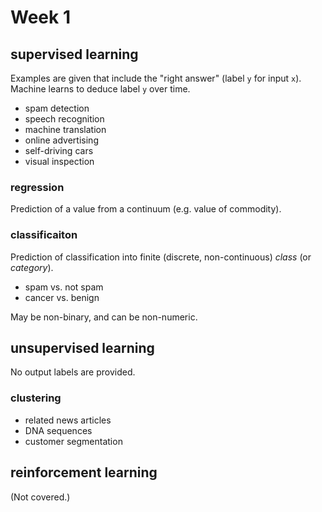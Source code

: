 # Week 1

## supervised learning
Examples are given that include the "right answer" (label `y` for input `x`). Machine learns to deduce label `y` over time.
- spam detection
- speech recognition
- machine translation
- online advertising
- self-driving cars
- visual inspection

### regression
Prediction of a value from a continuum (e.g. value of commodity).

### classificaiton
Prediction of classification into finite (discrete, non-continuous) _class_ (or _category_).
- spam vs. not spam
- cancer vs. benign

May be non-binary, and can be non-numeric. 

## unsupervised learning
No output labels are provided. 

### clustering
- related news articles
- DNA sequences
- customer segmentation

## reinforcement learning
(Not covered.)

